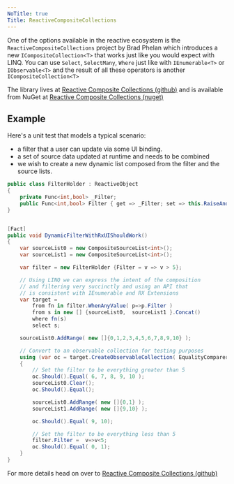 ```yaml
---
NoTitle: true
Title: ReactiveCompositeCollections
---
```


One of the options available in the reactive ecosystem is the `ReactiveCompositeCollections` project  by Brad Phelan which introduces a new ``ICompositeCollection<T>`` that works just like you would expect with LINQ. You can use ``Select``, ``SelectMany``, ``Where`` just like with ``IEnumerable<T>`` or ``IObservable<T>`` and the result of all these operators is another ``ICompositeCollection<T>``

The library lives at [Reactive Composite Collections (github)](https://github.com/Weingartner/ReactiveCompositeCollections) and is available from NuGet at [Reactive Composite Collections (nuget)](https://www.nuget.org/packages/ReactiveCompositeCollections/)

## Example

Here's a unit test that models a typical scenario:
    
* a filter that a user can update via some UI binding. 
* a set of source data updated at runtime and needs to be combined 
* we wish to create a new dynamic list composed from the filter and the source lists. 

```csharp
public class FilterHolder : ReactiveObject
{
    private Func<int,bool> _Filter;
    public Func<int,bool> Filter { get => _Filter; set => this.RaiseAndSetIfChanged( ref _Filter, value ); }
}


[Fact]
public void DynamicFilterWithRxUIShouldWork()
{
    var sourceList0 = new CompositeSourceList<int>();
    var sourceList1 = new CompositeSourceList<int>();

    var filter = new FilterHolder {Filter = v => v > 5};

    // Using LINQ we can express the intent of the composition
    // and filtering very succinctly and using an API that
    // is consistent with IEnumerable and RX Extensions
    var target =
        from fn in filter.WhenAnyValue( p=>p.Filter )
        from s in new [] {sourceList0,  sourceList1 }.Concat()
        where fn(s)
        select s;

    sourceList0.AddRange( new []{0,1,2,3,4,5,6,7,8,9,10} );

    // Convert to an observable collection for testing purposes
    using (var oc = target.CreateObservableCollection( EqualityComparer<int>.Default ))
    {
        // Set the filter to be everything greater than 5
        oc.Should().Equal( 6, 7, 8, 9, 10 );
        sourceList0.Clear();
        oc.Should().Equal();

        sourceList0.AddRange( new []{0,1} );
        sourceList1.AddRange( new []{9,10} );

        oc.Should().Equal( 9, 10);

        // Set the filter to be everything less than 5
        filter.Filter =  v=>v<5;
        oc.Should().Equal( 0, 1);
    }
}
```

For more details head on over to [Reactive Composite Collections (github)](https://github.com/Weingartner/ReactiveCompositeCollections)
